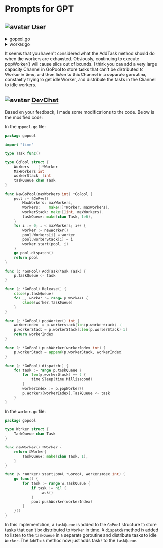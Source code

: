 # Prompts for GPT

## ![avatar](../../assets/icons/avatar_spaceman.png) **User**

<details>
<summary>gopool.go</summary>
package gopool

type Task func()

type GoPool struct {
    Workers    []*Worker
    MaxWorkers int
    workerStack []int
}

func NewGoPool(maxWorkers int) *GoPool {
    pool := &GoPool{
        MaxWorkers: maxWorkers,
        Workers:    make([]*Worker, maxWorkers),
        workerStack: make([]int, maxWorkers),
    }
    for i := 0; i < maxWorkers; i++ {
        worker := newWorker()
        pool.Workers[i] = worker
        pool.workerStack[i] = i
        worker.start(pool, i)
    }
    return pool
}

func (p *GoPool) AddTask(task Task) {
    workerIndex := p.popWorker()
    p.Workers[workerIndex].TaskQueue <- task
}

func (p *GoPool) Release() {
    for _, worker := range p.Workers {
        close(worker.TaskQueue)
    }
}

func (p *GoPool) popWorker() int {
    workerIndex := p.workerStack[len(p.workerStack)-1]
    p.workerStack = p.workerStack[:len(p.workerStack)-1]
    return workerIndex
}

func (p *GoPool) pushWorker(workerIndex int) {
    p.workerStack = append(p.workerStack, workerIndex)
}
</details>

<details>
<summary>worker.go</summary>
package gopool

type Worker struct {
    TaskQueue chan Task
}

func newWorker() *Worker {
    return &Worker{
        TaskQueue: make(chan Task, 1),
    }
}

func (w *Worker) start(pool *GoPool, workerIndex int) {
    go func() {
        for task := range w.TaskQueue {
            if task != nil {
                task()
            }
            pool.pushWorker(workerIndex)
        }
    }()
}
</details>

It seems that you haven't considered what the AddTask method should do when the workers are exhausted. Obviously, continuing to execute popWorker() will cause slice out of bounds. I think you can add a very large capacity Channel in GoPool to store tasks that can't be distributed to Worker in time, and then listen to this Channel in a separate goroutine, constantly trying to get idle Worker, and distribute the tasks in the Channel to idle workers.

## ![avatar](../../assets/icons/avatar_devchat.svg) **[DevChat](https://marketplace.visualstudio.com/items?itemName=merico.devchat)**

Based on your feedback, I made some modifications to the code. Below is the modified code:

In the `gopool.go` file:

```go
package gopool

import "time"

type Task func()

type GoPool struct {
    Workers    []*Worker
    MaxWorkers int
    workerStack []int
    taskQueue chan Task
}

func NewGoPool(maxWorkers int) *GoPool {
    pool := &GoPool{
        MaxWorkers: maxWorkers,
        Workers:    make([]*Worker, maxWorkers),
        workerStack: make([]int, maxWorkers),
        taskQueue: make(chan Task, 1e6),
    }
    for i := 0; i < maxWorkers; i++ {
        worker := newWorker()
        pool.Workers[i] = worker
        pool.workerStack[i] = i
        worker.start(pool, i)
    }
    go pool.dispatch()
    return pool
}

func (p *GoPool) AddTask(task Task) {
    p.taskQueue <- task
}

func (p *GoPool) Release() {
    close(p.taskQueue)
    for _, worker := range p.Workers {
        close(worker.TaskQueue)
    }
}

func (p *GoPool) popWorker() int {
    workerIndex := p.workerStack[len(p.workerStack)-1]
    p.workerStack = p.workerStack[:len(p.workerStack)-1]
    return workerIndex
}

func (p *GoPool) pushWorker(workerIndex int) {
    p.workerStack = append(p.workerStack, workerIndex)
}

func (p *GoPool) dispatch() {
    for task := range p.taskQueue {
        for len(p.workerStack) == 0 {
            time.Sleep(time.Millisecond)
        }
        workerIndex := p.popWorker()
        p.Workers[workerIndex].TaskQueue <- task
    }
}
```

In the `worker.go` file:

```go
package gopool

type Worker struct {
    TaskQueue chan Task
}

func newWorker() *Worker {
    return &Worker{
        TaskQueue: make(chan Task, 1),
    }
}

func (w *Worker) start(pool *GoPool, workerIndex int) {
    go func() {
        for task := range w.TaskQueue {
            if task != nil {
                task()
            }
            pool.pushWorker(workerIndex)
        }
    }()
}
```

In this implementation, a `taskQueue` is added to the `GoPool` structure to store tasks that can't be distributed to `Worker` in time. A `dispatch` method is added to listen to the `taskQueue` in a separate goroutine and distribute tasks to idle `Worker`. The `AddTask` method now just adds tasks to the `taskQueue`.
